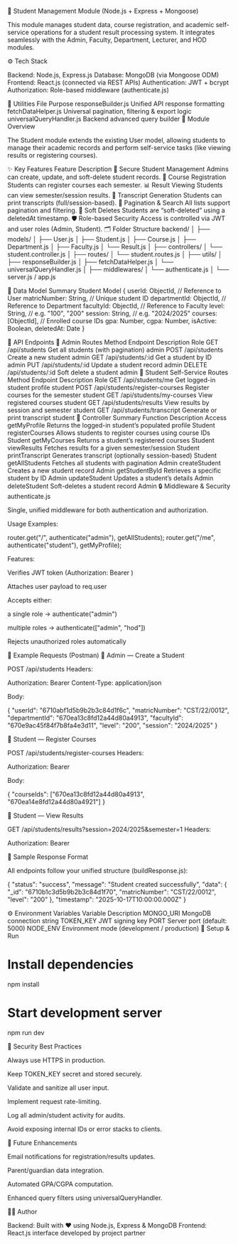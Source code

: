 🧾 Student Management Module (Node.js + Express + Mongoose)

This module manages student data, course registration, and academic self-service operations for a student result processing system.
It integrates seamlessly with the Admin, Faculty, Department, Lecturer, and HOD modules.

⚙️ Tech Stack

Backend: Node.js, Express.js
Database: MongoDB (via Mongoose ODM)
Frontend: React.js (connected via REST APIs)
Authentication: JWT + bcrypt
Authorization: Role-based middleware (authenticate.js)

🔧 Utilities
File	Purpose
responseBuilder.js	Unified API response formatting
fetchDataHelper.js	Universal pagination, filtering & export logic
universalQueryHandler.js	Backend advanced query builder
🧩 Module Overview

The Student module extends the existing User model, allowing students to manage their academic records and perform self-service tasks (like viewing results or registering courses).

✨ Key Features
Feature	Description
🔐 Secure Student Management	Admins can create, update, and soft-delete student records.
📘 Course Registration	Students can register courses each semester.
📊 Result Viewing	Students can view semester/session results.
📄 Transcript Generation	Students can print transcripts (full/session-based).
🧾 Pagination & Search	All lists support pagination and filtering.
🧱 Soft Deletes	Students are “soft-deleted” using a deletedAt timestamp.
🛡️ Role-based Security	Access is controlled via JWT and user roles (Admin, Student).
🗂️ Folder Structure
backend/
│
├── models/
│   ├── User.js
│   ├── Student.js
│   ├── Course.js
│   ├── Department.js
│   ├── Faculty.js
│   └── Result.js
│
├── controllers/
│   └── student.controller.js
│
├── routes/
│   └── student.routes.js
│
├── utils/
│   ├── responseBuilder.js
│   ├── fetchDataHelper.js
│   └── universalQueryHandler.js
│
├── middlewares/
│   └── authenticate.js
│
└── server.js / app.js

🧠 Data Model Summary
Student Model
{
  userId: ObjectId,        // Reference to User
  matricNumber: String,    // Unique student ID
  departmentId: ObjectId,  // Reference to Department
  facultyId: ObjectId,     // Reference to Faculty
  level: String,           // e.g. "100", "200"
  session: String,         // e.g. "2024/2025"
  courses: [ObjectId],     // Enrolled course IDs
  gpa: Number,
  cgpa: Number,
  isActive: Boolean,
  deletedAt: Date
}

🚀 API Endpoints
🔹 Admin Routes
Method	Endpoint	Description	Role
GET	/api/students	Get all students (with pagination)	admin
POST	/api/students	Create a new student	admin
GET	/api/students/:id	Get a student by ID	admin
PUT	/api/students/:id	Update a student record	admin
DELETE	/api/students/:id	Soft delete a student	admin
🔹 Student Self-Service Routes
Method	Endpoint	Description	Role
GET	/api/students/me	Get logged-in student profile	student
POST	/api/students/register-courses	Register courses for the semester	student
GET	/api/students/my-courses	View registered courses	student
GET	/api/students/results	View results by session and semester	student
GET	/api/students/transcript	Generate or print transcript	student
🧩 Controller Summary
Function	Description	Access
getMyProfile	Returns the logged-in student’s populated profile	Student
registerCourses	Allows students to register courses using course IDs	Student
getMyCourses	Returns a student’s registered courses	Student
viewResults	Fetches results for a given semester/session	Student
printTranscript	Generates transcript (optionally session-based)	Student
getAllStudents	Fetches all students with pagination	Admin
createStudent	Creates a new student record	Admin
getStudentById	Retrieves a specific student by ID	Admin
updateStudent	Updates a student’s details	Admin
deleteStudent	Soft-deletes a student record	Admin
🔒 Middleware & Security
authenticate.js

Single, unified middleware for both authentication and authorization.

Usage Examples:

router.get("/", authenticate("admin"), getAllStudents);
router.get("/me", authenticate("student"), getMyProfile);


Features:

Verifies JWT token (Authorization: Bearer <token>)

Attaches user payload to req.user

Accepts either:

a single role → authenticate("admin")

multiple roles → authenticate(["admin", "hod"])

Rejects unauthorized roles automatically

🧾 Example Requests (Postman)
🔹 Admin — Create a Student

POST /api/students
Headers:

Authorization: Bearer <admin-token>
Content-Type: application/json


Body:

{
  "userId": "6710abf1d5b9b2b3c84d1f6c",
  "matricNumber": "CST/22/0012",
  "departmentId": "670ea13c8fd12a44d80a4913",
  "facultyId": "670e9ac45f84f7b8fa4e3d11",
  "level": "200",
  "session": "2024/2025"
}

🔹 Student — Register Courses

POST /api/students/register-courses
Headers:

Authorization: Bearer <student-token>


Body:

{
  "courseIds": ["670ea13c8fd12a44d80a4913", "670ea14e8fd12a44d80a4921"]
}

🔹 Student — View Results

GET /api/students/results?session=2024/2025&semester=1
Headers:

Authorization: Bearer <student-token>

🧱 Sample Response Format

All endpoints follow your unified structure (buildResponse.js):

{
  "status": "success",
  "message": "Student created successfully",
  "data": {
    "_id": "6710b1c3d5b9b2b3c84d1f70",
    "matricNumber": "CST/22/0012",
    "level": "200"
  },
  "timestamp": "2025-10-17T10:00:00.000Z"
}

⚙️ Environment Variables
Variable	Description
MONGO_URI	MongoDB connection string
TOKEN_KEY	JWT signing key
PORT	Server port (default: 5000)
NODE_ENV	Environment mode (development / production)
🧩 Setup & Run
# Install dependencies
npm install

# Start development server
npm run dev

🔐 Security Best Practices

Always use HTTPS in production.

Keep TOKEN_KEY secret and stored securely.

Validate and sanitize all user input.

Implement request rate-limiting.

Log all admin/student activity for audits.

Avoid exposing internal IDs or error stacks to clients.

🧭 Future Enhancements

Email notifications for registration/results updates.

Parent/guardian data integration.

Automated GPA/CGPA computation.

Enhanced query filters using universalQueryHandler.

👨‍💻 Author

Backend: Built with ❤️ using Node.js, Express & MongoDB
Frontend: React.js interface developed by project partner